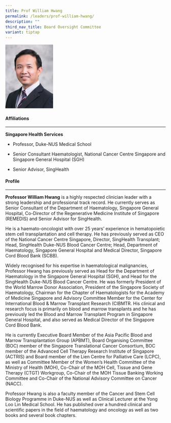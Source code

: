 ```yaml
---
title: Prof William Hwang
permalink: /leaders/prof-william-hwang/
description: ""
third_nav_title: Board Oversight Committee
variant: tiptap
---
```

<div class="isomer-image-wrapper"><img style="width:150px" height="auto" width="100%" src="/images/Leaders/professor%20william%20hwang.png"></div><h4>Affiliations</h4><hr><p><strong>Singapore Health Services</strong></p><ul data-tight="true" class="tight"><li><p>Professor, Duke-NUS Medical School</p></li><li><p>Senior Consultant Haematologist, National Cancer Centre Singapore and Singapore General Hospital (SGH)</p></li><li><p>Senior Advisor, SingHealth</p></li></ul><h4>Profile</h4><hr><p><strong>Professor William Hwang</strong> is a highly respected clinician leader with a strong leadership and professional track record. He currently serves as Senior Consultant of the Department of Haematology, Singapore General Hospital, Co-Director of the Regenerative Medicine Institute of Singapore (REMEDIS) and Senior Advisor for SingHealth.</p><p>He is a haemato-oncologist with over 25 years’ experience in hematopoietic stem cell transplantation and cell therapy. He has previously served as CEO of the National Cancer Centre Singapore, Director, SingHealth Transplant; Head, SingHealth Duke-NUS Blood Cancer Centre; Head, Department of Haematology, Singapore General Hospital and Medical Director, Singapore Cord Blood Bank (SCBB).</p><p>Widely recognised for his expertise in haematological malignancies, Professor Hwang has previously served as Head for the Department of Haematology in the Singapore General Hospital (SGH), and Head for the SingHealth Duke-NUS Blood Cancer Centre. He was formerly President of the World Marrow Donor Association, President of the Singapore Society of Haematology, Chairman for the Chapter of Haematologists for the Academy of Medicine Singapore and Advisory Committee Member for the Center for International Blood &amp; Marrow Transplant Research (CIBMTR. His clinical and research focus is primarily on blood and marrow transplants and he has previously led the Blood and Marrow Transplant Program in Singapore General Hospital, and also served as Medical Director of the Singapore Cord Blood Bank.</p><p>He is currently Executive Board Member of the Asia Pacific Blood and Marrow Transplantation Group (APBMT), Board Organising Committee (BOC) member of the Singapore Translational Cancer Consortium, BOC member of the Advanced Cell Therapy Research Institute of Singapore (ACTRIS) and Board member of the Lien Centre for Palliative Care (LCPC), as well as Committee Member of the Women’s Health Committee of the Ministry of Health (MOH), Co-Chair of the MOH Cell, Tissue and Gene Therapy (CTGT) Workgroup, Co-Chair of the MOH Tissue Banking Working Committee and Co-Chair of the National Advisory Committee on Cancer (NACC).</p><p>Professor Hwang is also a faculty member of the Cancer and Stem Cell Biology Programme in Duke-NUS as well as Clinical Lecturer at the Yong Loo Lin Medical School. He has published over a hundred clinical and scientific papers in the field of haematology and oncology as well as two books and several book chapters.</p><p></p>